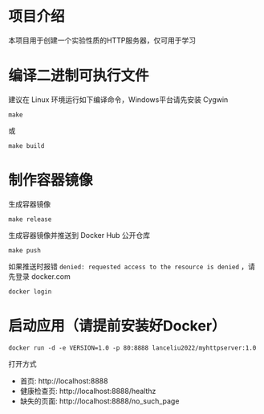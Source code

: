 # 项目介绍

本项目用于创建一个实验性质的HTTP服务器，仅可用于学习

# 编译二进制可执行文件

建议在 Linux 环境运行如下编译命令，Windows平台请先安装 Cygwin
```
make
```
或
```
make build
```

# 制作容器镜像

生成容器镜像
```
make release
```

生成容器镜像并推送到 Docker Hub 公开仓库
```
make push
```

如果推送时报错 `denied: requested access to the resource is denied` ，请先登录 docker.com
```
docker login
```

# 启动应用（请提前安装好Docker）
```
docker run -d -e VERSION=1.0 -p 80:8888 lanceliu2022/myhttpserver:1.0
```

打开方式

- 首页: http://localhost:8888
- 健康检查页: http://localhost:8888/healthz
- 缺失的页面: http://localhost:8888/no_such_page
